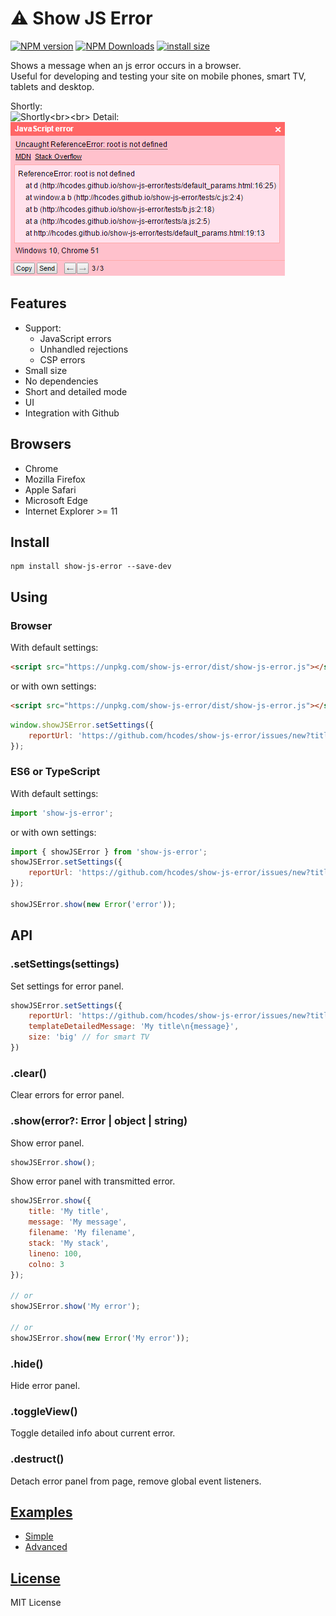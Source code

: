 ⚠️ Show JS Error
=============

[![NPM version](https://img.shields.io/npm/v/show-js-error.svg)](https://www.npmjs.com/package/show-js-error)
[![NPM Downloads](https://img.shields.io/npm/dm/show-js-error.svg?style=flat)](https://www.npmjs.org/package/show-js-error)
[![install size](https://packagephobia.com/badge?p=show-js-error)](https://packagephobia.com/result?p=show-js-error)

Shows a message when an js error occurs in a browser.<br>
Useful for developing and testing your site on mobile phones, smart TV, tablets and desktop.

Shortly:<br>![Shortly](https://raw.githubusercontent.com/hcodes/show-js-error/master/images/simple.png?)<br><br>
Detail:<br>![Detail](https://raw.githubusercontent.com/hcodes/show-js-error/master/images/detailed.png?)

## Features
- Support:
    - JavaScript errors
    - Unhandled rejections
    - CSP errors
- Small size
- No dependencies
- Short and detailed mode
- UI
- Integration with Github

## Browsers
- Chrome
- Mozilla Firefox
- Apple Safari
- Microsoft Edge
- Internet Explorer >= 11

## Install
```
npm install show-js-error --save-dev
```

## Using

### Browser
With default settings:
```html
<script src="https://unpkg.com/show-js-error/dist/show-js-error.js"></script>
```
or with own settings:
```html
<script src="https://unpkg.com/show-js-error/dist/show-js-error.js"></script>
```
```js
window.showJSError.setSettings({
    reportUrl: 'https://github.com/hcodes/show-js-error/issues/new?title={title}&body={body}'
});
```

### ES6 or TypeScript
With default settings:
```js
import 'show-js-error';
```
or with own settings:
```js
import { showJSError } from 'show-js-error';
showJSError.setSettings({
    reportUrl: 'https://github.com/hcodes/show-js-error/issues/new?title={title}&body={body}'
});

showJSError.show(new Error('error'));
```

## API

### .setSettings(settings)
Set settings for error panel.

```js
showJSError.setSettings({
    reportUrl: 'https://github.com/hcodes/show-js-error/issues/new?title={title}&body={body}', // Default: ""
    templateDetailedMessage: 'My title\n{message}',
    size: 'big' // for smart TV
})
```

### .clear()
Clear errors for error panel.

### .show(error?: Error | object | string)
Show error panel.

```js
showJSError.show();
```

Show error panel with transmitted error.
```js
showJSError.show({
    title: 'My title',
    message: 'My message',
    filename: 'My filename',
    stack: 'My stack',
    lineno: 100,
    colno: 3
});

// or
showJSError.show('My error');

// or
showJSError.show(new Error('My error'));
```

### .hide()
Hide error panel.

### .toggleView()
Toggle detailed info about current error.

### .destruct()
Detach error panel from page, remove global event listeners.

## [Examples](./tests)
- [Simple](http://hcodes.github.io/show-js-error/tests/many.html)
- [Advanced](http://hcodes.github.io/show-js-error/tests/index.html)

## [License](https://github.com/hcodes/show-js-error/blob/master/LICENSE)
MIT License
